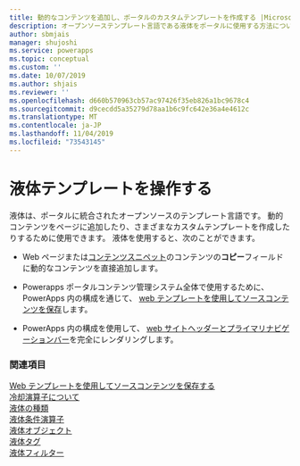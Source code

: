 ```yaml
---
title: 動的なコンテンツを追加し、ポータルのカスタムテンプレートを作成する |MicrosoftDocs
description: オープンソーステンプレート言語である液体をポータルに使用する方法について説明します。
author: sbmjais
manager: shujoshi
ms.service: powerapps
ms.topic: conceptual
ms.custom: ''
ms.date: 10/07/2019
ms.author: shjais
ms.reviewer: ''
ms.openlocfilehash: d660b570963cb57ac97426f35eb826a1bc9678c4
ms.sourcegitcommit: d9cecdd5a35279d78aa1b6c9fc642e36a4e4612c
ms.translationtype: MT
ms.contentlocale: ja-JP
ms.lasthandoff: 11/04/2019
ms.locfileid: "73543145"
---
```

# <a name="work-with-liquid-templates"></a>液体テンプレートを操作する

液体は、ポータルに統合されたオープンソースのテンプレート言語です。 動的コンテンツをページに追加したり、さまざまなカスタムテンプレートを作成したりするために使用できます。 液体を使用すると、次のことができます。

- Web ページまたは[コンテンツスニペット](../configure/customize-content-snippets.md)のコンテンツの**コピー**フィールドに動的なコンテンツを直接追加します。  

- Powerapps ポータルコンテンツ管理システム全体で使用するために、PowerApps 内の構成を通じて、 [web テンプレートを使用してソースコンテンツを保存](store-content-web-templates.md)します。  

- PowerApps 内の構成を使用して、 [web サイトヘッダーとプライマリナビゲーションバー](render-site-header-primary-navigation.md)を完全にレンダリングします。  


### <a name="see-also"></a>関連項目

[Web テンプレートを使用してソースコンテンツを保存する](store-content-web-templates.md)  
[冷却演算子について](liquid-operators.md)  
[液体の種類](liquid-types.md)  
[液体条件演算子](liquid-conditional-operators.md)  
[液体オブジェクト](liquid-objects.md)  
[液体タグ](liquid-tags.md)  
[液体フィルター](liquid-filters.md)  
